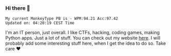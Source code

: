### Hi there 👋
<!-- PB START -->
```
My current MonkeyType PB is - WPM:94.21 Acc:97.42
Updated on: 04:20:19 CEST Time
```
<!-- PB END -->
I'm an IT person, just overall. I like CTFs, hacking, coding games, making Python apps. Just a lot of stuff.
You can check out my website [here](https://skill3472.github.io/).
I will probably add some interesting stuff here, when I get the idea to do so. Take care ❤️
